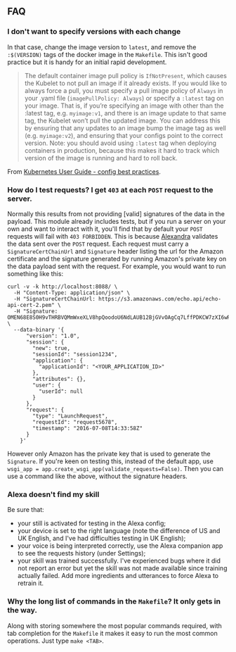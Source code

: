 ## FAQ
 
### I don't want to specify versions with each change

In that case, change the image version to `latest`, and remove the `:$(VERSION)` tags of the docker image in the `Makefile`. This isn't good practice but it is handy for an initial rapid development.

>The default container image pull policy is `IfNotPresent`, which causes the Kubelet to not pull an image if it already exists. If you would like to always force a pull, you must specify a pull image policy of `Always` in your .yaml file (`imagePullPolicy: Always`) or specify a `:latest` tag on your image.
That is, if you’re specifying an image with other than the :latest tag, e.g. `myimage:v1`, and there is an image update to that same tag, the Kubelet won’t pull the updated image. You can address this by ensuring that any updates to an image bump the image tag as well (e.g. `myimage:v2`), and ensuring that your configs point to the correct version.
Note: you should avoid using `:latest` tag when deploying containers in production, because this makes it hard to track which version of the image is running and hard to roll back.

From [Kubernetes User Guide - config best practices](http://kubernetes.io/docs/user-guide/config-best-practices/#container-images).

### How do I test requests? I get `403` at each `POST` request to the server.
 
Normally this results from not providing [valid] signatures of the data in the payload. This module already includes tests, but if you run a server on your own and want to interact with it, you'll find that by default your `POST` requests will fail with `403 FORBIDDEN`. This is because [Alexandra](https://github.com/erik/alexandra) validates the data sent over the `POST` request. Each request must carry a `SignatureCertChainUrl` and `Signature` header listing the url for the Amazon certificate and the signature generated by running Amazon's private key on the data payload sent with the request. For example, you would want to run something like this:

```
curl -v -k http://localhost:8088/ \
  -H "Content-Type: application/json" \
  -H "SignatureCertChainUrl: https://s3.amazonaws.com/echo.api/echo-api-cert-2.pem" \
  -H "Signature: OMEN68E8S0H9vTHRBVQMmWxeXLV8hpQoodoU6NdLAUB12BjGVvOAgCq7LffPDKCW7zXI6wRc3dx0pklYWqZHXbNsMfx8xSN3lqJTYw6zLZGwt2MgcjajHa1AnMbTnZOjrq9WPZuFG0pyJj9ucKB0w/k4r123vOLzVI0pEISo3WTIDsfKMycIpGiNcDHdJIc2LQGG5Bum9TFJuUllpt5c5LQC9g1rKIS2nj55QCQ8a3EeeqDe3N85Sw6OT7k7oPkKVLPee5fAWfkQQqW1fmA7sGIWKDpVTi1Jq46I2MiJM+48m+rxOVEPXky3j8u8+lPWg6vOnKogoXTb52foAurmAA==" \
  --data-binary '{
      "version": "1.0",
      "session": {
        "new": true,
        "sessionId": "session1234",
        "application": {
          "applicationId": "<YOUR_APPLICATION_ID>"
        },
        "attributes": {},
        "user": {
          "userId": null
        }
      },
      "request": {
        "type": "LaunchRequest",
        "requestId": "request5678",
        "timestamp": "2016-07-08T14:33:58Z"
      }
    }'
```

However only Amazon has the private key that is used to generate the `Signature`. If you're keen on testing this, instead of the default app, use `wsgi_app = app.create_wsgi_app(validate_requests=False)`. Then you can use a command like the above, without the signature headers.

### Alexa doesn't find my skill

Be sure that:

  * your still is activated for testing in the Alexa config;
  * your device is set to the right language (note the difference of US and UK English, and I've had difficulties testing in UK English);
  * your voice is being interpreted correctly, use the Alexa companion app to see the requests history (under Settings);
  * your skill was trained successfully. I've experienced bugs where it did not report an error but yet the skill was not made available since training actually failed. Add more ingredients and utterances to force Alexa to retrain it.
  
### Why the long list of commands in the `Makefile`? It only gets in the way.

Along with storing somewhere the most popular commands required, with tab completion for the `Makefile` it makes it easy to run the most common operations. 
Just type `make <TAB>`.